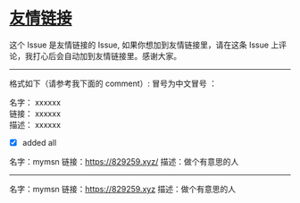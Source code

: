 # [友情链接](https://github.com/jaaleng/jaaleng.github.io/issues/161)

 这个 Issue 是友情链接的 Issue, 如果你想加到友情链接里，请在这条 Issue 上评论，我打心后会自动加到友情链接里。感谢大家。

---

 格式如下（请参考我下面的 comment）: 
冒号为中文冒号 ：
 >
名字： xxxxxx  
链接： xxxxxx  
描述： xxxxxx  
 
 * [x]  added all

名字：mymsn
链接：https://829259.xyz/
描述：做个有意思的人


---

名字：mymsn
链接：https://829259.xyz
描述：做个有意思的人